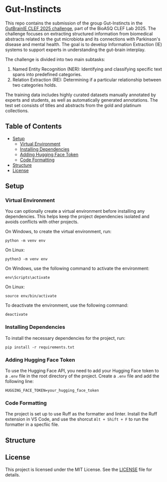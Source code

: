 # Gut-Instincts
This repo contains the submission of the group Gut-Instincts in the [GutBrainIE CLEF 2025 challenge](https://hereditary.dei.unipd.it/challenges/gutbrainie/2025/), part of the BioASQ CLEF Lab 2025. The challenge focuses on extracting structured information from biomedical abstracts related to the gut microbiota and its connections with Parkinson's disease and mental health. The goal is to develop Information Extraction (IE) systems to support experts in understanding the gut-brain interplay.

The challenge is divided into two main subtasks:
1. Named Entity Recognition (NER): Identifying and classifying specific text spans into predefined categories.
2. Relation Extraction (RE): Determining if a particular relationship between two categories holds.

The training data includes highly curated datasets manually annotated by experts and students, as well as automatically generated annotations. The test set consists of titles and abstracts from the gold and platinum collections.

## Table of Contents
- [Setup](#setup)
  - [Virtual Environment](#virtual-environment)
  - [Installing Dependencies](#installing-dependencies)
  - [Adding Hugging Face Token](#adding-hugging-face-token)
  - [Code Formatting](#code-formatting)
- [Structure](#structure)
- [License](#license)

## Setup
### Virtual Environment
You can optionally create a virtual environment before installing any dependencies. This helps keep the project dependencies isolated and avoids conflicts with other projects.

On Windows, to create the virtual environment, run:
```
python -m venv env
```
On Linux:
```
python3 -m venv env
```
On Windows, use the following command to activate the environment:
```
env\Scripts\activate
```
On Linux:
```
source env/bin/activate
```
To deactivate the environment, use the following command:
```
deactivate
```
### Installing Dependencies
To install the necessary dependencies for the project, run:
```
pip install -r requirements.txt
```
### Adding Hugging Face Token
To use the Hugging Face API, you need to add your Hugging Face token to a `.env` file in the root directory of the project. Create a `.env` file and add the following line:
```
HUGGING_FACE_TOKEN=your_hugging_face_token
```
### Code Formatting
The project is set up to use Ruff as the formatter and linter. Install the Ruff extension in VS Code, and use the shorcut `Alt + Shift + F` to run the formatter in a specfiic file.

## Structure

## License
This project is licensed under the MIT License. See the [LICENSE](LICENSE) file for details.
